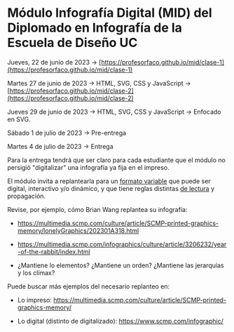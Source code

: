 # Módulo Infografía Digital (MID) del Diplomado en Infografía de la Escuela de Diseño UC

Jueves, 22 de junio de 2023 → [https://profesorfaco.github.io/mid/clase-1](https://profesorfaco.github.io/mid/clase-1)

Martes 27 de junio de 2023 → HTML, SVG, CSS y JavaScript → [https://profesorfaco.github.io/mid/clase-2](https://profesorfaco.github.io/mid/clase-2)

Jueves 29 de junio  de 2023 → HTML, SVG, CSS y JavaScript → Enfocado en SVG.

Sábado 1 de julio de 2023 → Pre-entrega

Martes 4 de julio de 2023 → Entrega

Para la entrega tendrá que ser claro para cada estudiante que el módulo no persigió "digitalizar" una infografía ya fija en el impreso.

El módulo invita a replantearla para un [formato variable](https://screensiz.es/) que puede ser digital, interactivo y/o dinámico, y que tiene reglas distintas [de lectura](https://www.nngroup.com/articles/how-users-read-on-the-web/) y propagación.

Revise, por ejemplo, cómo Brian Wang replantea su infografía:

- https://multimedia.scmp.com/culture/article/SCMP-printed-graphics-memory/lonelyGraphics/202301A318.html

- https://multimedia.scmp.com/infographics/culture/article/3206232/year-of-the-rabbit/index.html

- ¿Mantiene lo elementos? ¿Mantiene un orden? ¿Mantiene las jerarquías y los clímax?

Puede buscar más ejemplos del necesario replanteo en:

- Lo impreso: https://multimedia.scmp.com/culture/article/SCMP-printed-graphics-memory/

- Lo digital (distinto de digitalizado): https://www.scmp.com/infographic/
